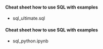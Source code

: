 ####  Cheat sheet how to use SQL with examples
- sql_ultimate.sql

####  Cheat sheet how to use SQL with examples
- sql_python.ipynb
  
